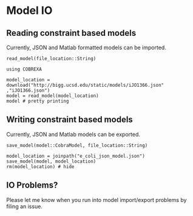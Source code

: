 # Model IO

## Reading constraint based models
Currently, JSON and Matlab formatted models can be imported.

```@docs
read_model(file_location::String)
```

```@example ioexample
using COBREXA

model_location = download("http://bigg.ucsd.edu/static/models/iJO1366.json" ,"iJO1366.json") 
model = read_model(model_location)
model # pretty printing
```

## Writing constraint based models
Currently, JSON and Matlab models can be exported.

```@docs
save_model(model::CobraModel, file_location::String)
```

```@example ioexample
model_location = joinpath("e_coli_json_model.json")
save_model(model, model_location)
rm(model_location) # hide
```

## IO Problems?
Please let me know when you run into model import/export problems by filing an issue.